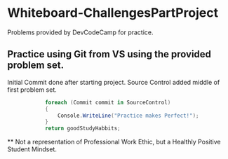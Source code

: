 # Whiteboard-ChallengesPartProject

Problems provided by DevCodeCamp for practice.

## Practice using Git from VS using the provided problem set.

Initial Commit done after starting project. Source Control added middle of first problem set.

```c#
            foreach (Commit commit in SourceControl)
            {
                Console.WriteLine("Practice makes Perfect!");
            }
            return goodStudyHabbits;
```

** Not a representation of Professional Work Ethic, but a Healthly Positive Student Mindset.
